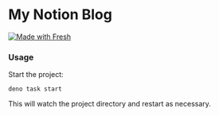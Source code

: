 # My Notion Blog

[![Made with Fresh](https://fresh.deno.dev/fresh-badge-dark.svg)](https://fresh.deno.dev)

### Usage

Start the project:

```
deno task start
```

This will watch the project directory and restart as necessary.

